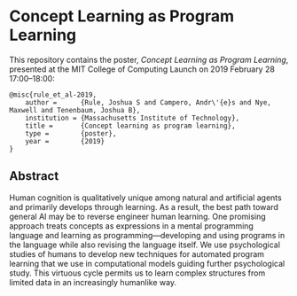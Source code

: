 # Concept Learning as Program Learning


This repository contains the poster, *Concept Learning as Program Learning*,
presented at the MIT College of Computing Launch on 2019 February 28
17:00&ndash;18:00:

````
@misc{rule_et_al-2019,
    author =      {Rule, Joshua S and Campero, Andr\'{e}s and Nye, Maxwell and Tenenbaum, Joshua B},
    institution = {Massachusetts Institute of Technology},
    title =       {Concept learning as program learning},
    type =        {poster},
    year =        {2019}
}
````

## Abstract

Human cognition is qualitatively unique among natural and artificial agents and primarily develops through learning. As a result, the best path toward general AI may be to reverse engineer human learning. One promising approach treats concepts as expressions in a mental programming language and learning as programming—developing and using programs in the language while also revising the language itself. We use psychological studies of humans to develop new techniques for automated program learning that we use in computational models guiding further psychological study. This virtuous cycle permits us to learn complex structures from limited data in an increasingly humanlike way.
